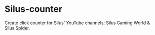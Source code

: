 # Silus-counter
Create click counter for Silus' YouTube channels; Silus Gaming World &amp; Silus Spider.
